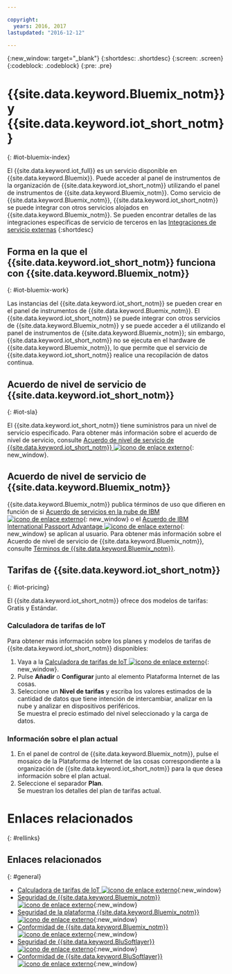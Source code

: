 ```yaml
---

copyright:
  years: 2016, 2017
lastupdated: "2016-12-12"

---
```


{:new_window: target="_blank"}
{:shortdesc: .shortdesc}
{:screen: .screen}
{:codeblock: .codeblock}
{:pre: .pre}

# {{site.data.keyword.Bluemix_notm}} y {{site.data.keyword.iot_short_notm}}
{: #iot-bluemix-index}

El {{site.data.keyword.iot_full}} es un servicio disponible en {{site.data.keyword.Bluemix}}. Puede acceder al panel de instrumentos de la organización de {{site.data.keyword.iot_short_notm}} utilizando el panel de instrumentos de {{site.data.keyword.Bluemix_notm}}. Como servicio de {{site.data.keyword.Bluemix_notm}}, {{site.data.keyword.iot_short_notm}} se puede integrar con otros servicios alojados en {{site.data.keyword.Bluemix_notm}}. Se pueden encontrar detalles de las integraciones específicas de servicio de terceros en las [Integraciones de servicio externas](/extensions/index.html)
{:shortdesc}

## Forma en la que el {{site.data.keyword.iot_short_notm}} funciona con {{site.data.keyword.Bluemix_notm}}
{: #iot-bluemix-work}

Las instancias del {{site.data.keyword.iot_short_notm}} se pueden crear en el panel de instrumentos de {{site.data.keyword.Bluemix_notm}}. El {{site.data.keyword.iot_short_notm}} se puede integrar con otros servicios de {{site.data.keyword.Bluemix_notm}} y se puede acceder a él utilizando el panel de instrumentos de {{site.data.keyword.Bluemix_notm}}; sin embargo, {{site.data.keyword.iot_short_notm}} no se ejecuta en el hardware de {{site.data.keyword.Bluemix_notm}}, lo que permite que el servicio de {{site.data.keyword.iot_short_notm}} realice una recopilación de datos continua.

## Acuerdo de nivel de servicio de {{site.data.keyword.iot_short_notm}}
{: #iot-sla}

El {{site.data.keyword.iot_short_notm}} tiene suministros para un nivel de servicio especificado. Para obtener más información sobre el acuerdo de nivel de servicio, consulte [Acuerdo de nivel de servicio de {{site.data.keyword.iot_short_notm}} ![icono de enlace externo](../../../icons/launch-glyph.svg)](http://www-03.ibm.com/software/sla/sladb.nsf/pdf/6738-03/$file/i126-6738-03_06-2016_en_US.pdf){: new_window}.

## Acuerdo de nivel de servicio de {{site.data.keyword.Bluemix_notm}}

{{site.data.keyword.Bluemix_notm}} publica términos de uso que difieren en función de si [Acuerdo de servicios en la nube de IBM ![icono de enlace externo](../../../icons/launch-glyph.svg)](http://www-05.ibm.com/support/operations/files/pdf/csa_us.pdf?cm_mc_uid=65870113399114371461368&cm_mc_sid_50200000=1469524513){: new_window} o el [Acuerdo de IBM International Passport Advantage ![icono de enlace externo](../../../icons/launch-glyph.svg)](https://www-01.ibm.com/software/passportadvantage/pa_agreements.html){: new_window} se aplican al usuario. Para obtener más información sobre el Acuerdo de nivel de servicio de {{site.data.keyword.Bluemix_notm}}, consulte [Términos de {{site.data.keyword.Bluemix_notm}}](.../.../.../navigation/notices.html#terms).

## Tarifas de {{site.data.keyword.iot_short_notm}}
{: #iot-pricing}

El {{site.data.keyword.iot_short_notm}} ofrece dos modelos de tarifas: Gratis y Estándar.

### Calculadora de tarifas de IoT
Para obtener más información sobre los planes y modelos de tarifas de {{site.data.keyword.iot_short_notm}} disponibles:
1. Vaya a la [Calculadora de tarifas de IoT ![icono de enlace externo](../../../icons/launch-glyph.svg)](http://iot-cost-calculator.ng.bluemix.net/){: new_window}.  
2. Pulse **Añadir** o **Configurar** junto al elemento Plataforma Internet de las cosas.
3. Seleccione un **Nivel de tarifas** y escriba los valores estimados de la cantidad de datos que tiene intención de intercambiar, analizar en la nube y analizar en dispositivos periféricos.  
Se muestra el precio estimado del nivel seleccionado y la carga de datos.

### Información sobre el plan actual
1. En el panel de control de {{site.data.keyword.Bluemix_notm}}, pulse el mosaico de la Plataforma de Internet de las cosas correspondiente a la organización de {{site.data.keyword.iot_short_notm}} para la que desea información sobre el plan actual.
2. Seleccione el separador **Plan**.  
Se muestran los detalles del plan de tarifas actual.

# Enlaces relacionados
{: #rellinks}


## Enlaces relacionados
{: #general}

* [Calculadora de tarifas de IoT ![icono de enlace externo](../../../icons/launch-glyph.svg)](http://iot-cost-calculator.ng.bluemix.net/){:new_window}
* [Seguridad de {{site.data.keyword.Bluemix_notm}} ![icono de enlace externo](../../../icons/launch-glyph.svg)](https://console.ng.bluemix.net/docs/security/index.html#security){:new_window}
* [Seguridad de la plataforma {{site.data.keyword.Bluemix_notm}}![icono de enlace externo](../../../icons/launch-glyph.svg)](https://console.ng.bluemix.net/docs/security/index.html#platform-security){:new_window}
* [Conformidad de {{site.data.keyword.Bluemix_notm}} ![icono de enlace externo](../../../icons/launch-glyph.svg)](https://console.ng.bluemix.net/docs/security/index.html#compliance){:new_window}
* [Seguridad de {{site.data.keyword.BluSoftlayer}} ![icono de enlace externo](../../../icons/launch-glyph.svg)](http://www.softlayer.com/security){:new_window}
* [Conformidad de {{site.data.keyword.BluSoftlayer}} ![icono de enlace externo](../../../icons/launch-glyph.svg)](http://www.softlayer.com/compliance){:new_window}
